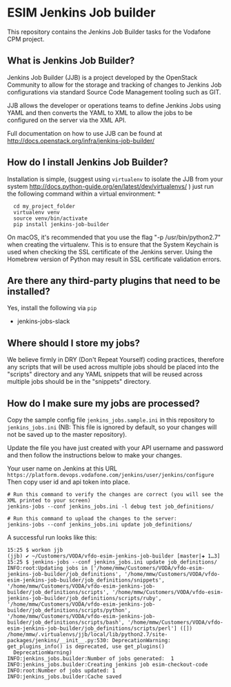 # ESIM Jenkins Job builder
This repository contains the Jenkins Job Builder tasks for the Vodafone CPM project.

## What is Jenkins Job Builder?

Jenkins Job Builder (JJB) is a project developed by the OpenStack Community to allow for the storage and tracking of changes to Jenkins Job configurations via standard Source Code Management tooling such as GIT.

JJB allows the developer or operations teams to define Jenkins Jobs using YAML and then converts the YAML to XML to allow the jobs to be configured on the server via the XML API.

Full documentation on how to use JJB can be found at http://docs.openstack.org/infra/jenkins-job-builder/

## How do I install Jenkins Job Builder?

Installation is simple, (suggest using `virtualenv` to isolate the JJB from your system http://docs.python-guide.org/en/latest/dev/virtualenvs/ ) just run the following command within a virtual environment:
*

```
  cd my_project_folder
  virtualenv venv
  source venv/bin/activate
  pip install jenkins-job-builder
```

On macOS, it's recommended that you use the flag "-p /usr/bin/python2.7" when creating the virtualenv. This is to ensure that the System Keychain is used when checking the SSL certificate of the Jenkins server. Using the Homebrew version of Python may result in SSL certificate validation errors.

## Are there any third-party plugins that need to be installed?

Yes, install the following via `pip`

- jenkins-jobs-slack

## Where should I store my jobs?

We believe firmly in DRY (Don't Repeat Yourself) coding practices, therefore any scripts that will be used across multiple jobs should be placed into the "scripts" directory and any YAML snippets that will be reused across multiple jobs should be in the "snippets" directory.

## How do I make sure my jobs are processed?

Copy the sample config file `jenkins_jobs.sample.ini` in this repository to `jenkins_jobs.ini` (NB: This file is ignored by default, so your changes will not be saved up to the master repository).

Update the file you have just created with your API username and password and then follow the instructions below to make your changes.

Your user name on Jenkins at this URL `https://platform.devops.vodafone.com/jenkins/user/jenkins/configure`
Then copy user id and api token into place.

```
# Run this command to verify the changes are correct (you will see the XML printed to your screen)
jenkins-jobs --conf jenkins_jobs.ini -l debug test job_definitions/

# Run this command to upload the changes to the server:
jenkins-jobs --conf jenkins_jobs.ini update job_definitions/
```

A successful run looks like this:

```
15:25 $ workon jjb
(jjb) ✔ ~/Customers/VODA/vfdo-esim-jenkins-job-builder [master|✚ 1…3]
15:25 $ jenkins-jobs --conf jenkins_jobs.ini update job_definitions/
INFO:root:Updating jobs in ['/home/mmw/Customers/VODA/vfdo-esim-jenkins-job-builder/job_definitions', '/home/mmw/Customers/VODA/vfdo-esim-jenkins-job-builder/job_definitions/snippets', '/home/mmw/Customers/VODA/vfdo-esim-jenkins-job-builder/job_definitions/scripts', '/home/mmw/Customers/VODA/vfdo-esim-jenkins-job-builder/job_definitions/scripts/ruby', '/home/mmw/Customers/VODA/vfdo-esim-jenkins-job-builder/job_definitions/scripts/python', '/home/mmw/Customers/VODA/vfdo-esim-jenkins-job-builder/job_definitions/scripts/bash', '/home/mmw/Customers/VODA/vfdo-esim-jenkins-job-builder/job_definitions/scripts/perl'] ([])
/home/mmw/.virtualenvs/jjb/local/lib/python2.7/site-packages/jenkins/__init__.py:530: DeprecationWarning: get_plugins_info() is deprecated, use get_plugins()
  DeprecationWarning)
INFO:jenkins_jobs.builder:Number of jobs generated:  1
INFO:jenkins_jobs.builder:Creating jenkins job esim-checkout-code
INFO:root:Number of jobs updated: 1
INFO:jenkins_jobs.builder:Cache saved
```
